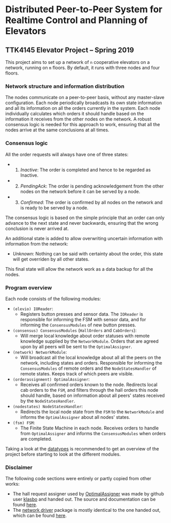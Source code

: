# Distributed Peer-to-Peer System for Realtime Control and Planning of Elevators

## TTK4145 Elevator Project – Spring 2019

This project aims to set up a network of `n` cooperative elevators on a network, running on `m` floors. By default, it runs with three nodes and four floors.

### Network structure and information distribution
The nodes communicate on a peer-to-peer basis, without any master-slave configuration. Each node periodically broadcasts its own state information and all its information on all the orders currently in the system. Each node individually calculates which orders it should handle based on the information it receives from the other nodes on the network. A robust consensus logic is needed for this approach to work, ensuring that all the nodes arrive at the same conclusions at all times.

### Consensus logic
All the order requests will always have one of three states:
- 1. *Inactive*: The order is completed and hence to be regarded as Inactive.
- 2. *PendingAck*: The order is pending acknowledgement from the other nodes on the network before it can be served by a node.
- 3. *Confirmed*: The order is confirmed by all nodes on the network and is ready to be served by a node.

The consensus logic is based on the simple principle that an order can only advance to the next state and never backwards, ensuring that the wrong conclusion is never arrived at.

An additional state is added to allow overwriting uncertain information with information from the network:
- *Unknown*: Nothing can be said with certainty about the order, this state will get overriden by all other states.

This final state will allow the network work as a data backup for all the nodes.

### Program overview
Each node consists of the following modules:
- `(elevio) IOReader`:
    - Registers button presses and sensor data. The `IOReader` is responsible for informing the FSM with sensor data, and for informing the `ConsensusModules` of new button presses.
- `(consensus) ConsensusModules` (`HallOrders` and `CabOrders`):
    - Will merge local knowledge about order statuses with remote knowledge supplied by the `NetworkModule`. Orders that are agreed upon by all peers will be sent to the `OptimalAssigner`.
- `(network) NetworkModule`:
    - Will broadcast all the local knowledge about all all the peers on the network, including states and orders. Responsible for informing the `ConsensusModules` of remote orders and the `NodeStatesHandler` of remote states. Keeps track of which peers are visible.
- `(orderassignment) OptimalAssigner`:
    - Receives all confirmed orders known to the node. Redirects local cab orders to the `FSM`, and filters through the hall orders this node should handle, based on information about all peers' states received by the `NodeStatesHandler`.
- `(nodestates) NodeStatesHandler`:
    - Redirects the local node state from the `FSM` to the `NetworkModule` and informs the `OptimalAssigner` about all nodes' states.
- `(fsm) FSM`:
    - The Finite State Machine in each node. Receives orders to handle from `OptimalAssigner` and informs the `ConsensusModules` when orders are completed.

Taking a look at the [datatypes](./datatypes/datatypes.go) is recommended to get an overview of the project before starting to look at the different modules.


### Disclaimer
The following code sections were entirely or partly copied from other works:
- The hall request assigner used by [OptimalAssigner](./orderassignment/orderassignment.go) was made by github user [klasbo](https://github.com/klasbo) and handed out. The source and documentation can be found [here](https://github.com/TTK4145/Project-resources/tree/master/cost_fns/hall_request_assigner/).
- The [network driver](./network/driver) package is mostly identical to the one handed out, which can be found [here](https://github.com/TTK4145/Network-go/).
